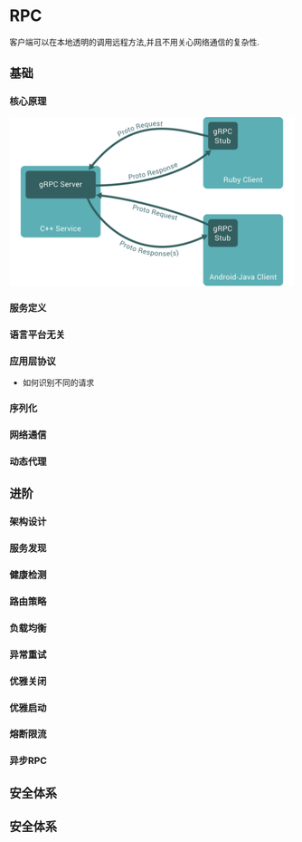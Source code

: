 # RPC

客户端可以在本地透明的调用远程方法,并且不用关心网络通信的复杂性.

## 基础

### 核心原理

![rpc原理](./grpc.svg)

### 服务定义

### 语言平台无关

### 应用层协议

+ 如何识别不同的请求

### 序列化

### 网络通信

### 动态代理

## 进阶

### 架构设计

### 服务发现

### 健康检测

### 路由策略

### 负载均衡

### 异常重试

### 优雅关闭

### 优雅启动

### 熔断限流

### 异步RPC

## 安全体系

## 安全体系